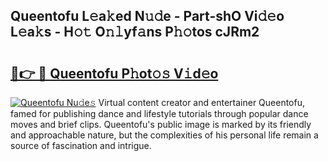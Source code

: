 ## Queentofu L𝚎a𝚔ed N𝚞𝚍e - Part-shO Vi𝚍𝚎o L𝚎a𝚔s - H𝚘𝚝 O𝚗𝚕yf𝚊ns P𝚑𝚘tos cJRm2

# <h2><a href="http://kf1g2g.oniu.top/?m=Queentofu">🔗👉 🔴 Queentofu P𝚑ot𝚘𝚜 V𝚒d𝚎o</a></h2>

[![Queentofu Nu𝚍e𝚜](https://i.imgur.com/0qMVB7G.gif)](http://kf1g2g.oniu.top/?m=Queentofu)
Virtual content creator and entertainer Queentofu, famed for publishing dance and lifestyle tutorials through popular dance moves and brief clips. Queentofu's public image is marked by its friendly and approachable nature, but the complexities of his personal life remain a source of fascination and intrigue.  
